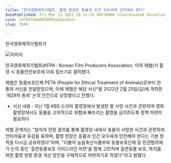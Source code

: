 ```yaml
---
title: "한국영화제작가협회, 촬영 현장은 동물과 인간 모두에게 안전해야 한다"
datePublished: Fri Mar 11 2022 19:11:25 GMT+0000 (Coordinated Universal Time)
cuid: cm70333wo001809jw2dua5osr
slug: 3549

---
```



한국영화제작가협회가&nbsp;

![이미지](https://cdn.hashnode.com/res/hashnode/image/upload/v1739254268423/8c896027-286e-4e71-8ad1-0b44ff5fe407.jpeg)

한국영화제작가협회(KFPA : Korean Film Producers Association, 이하 제협)가 촬영 시 동물안전보호에 더욱 힘쓰기로 결의했다.

제협은 동물보호단체 PETA (People for Ethical Treatment of Animals)로부터 한 통의 서신을 전달받았으며, 이에 제협은 해당 서신*을 2022년 2월 25일(금)에 개최한 '제29차 총회' 논의 안건으로 상정했다고 전했다.

* 서신 내용 : 지난 1월 KBS 드라마 촬영장에서 발생한 말 사망 사건과 관련하여 영화 촬영장에서도 동물을 고의적으로 위험에 빠뜨리는 촬영을 금지하도록 정책 마련이 필요하다

제협 관계자는 "참석자 전원 결의를 통해 촬영장 내에서 동물이 사망한 사건과 관련하여 안타까움과 유감을 표하며, 촬영 현장은 동물과 인간 모두에게 안전해야 한다는 기본 원칙을 다시금 공유하였다"라며, "더불어 농림축산식품부와 동물보호단체 등 민관협의체가 논의 중인 '출연동물보호 가이드라인 마련'을 함께 고민하며 출연동물 보호, 복지를 위한 촬영 현장 환경 개선 방안을 구체적으로 마련하기로 하였다"라고 밝혔다.